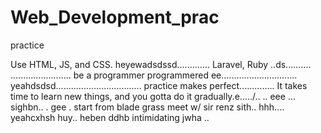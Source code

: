 # Web_Development_prac
practice

Use HTML, JS, and CSS.
 heyewadsdssd.............
Laravel, Ruby ..ds..........
........................
be a programmer programmered ee..............................
 yeahdsdsd..................................
practice makes perfect..............
It takes time to learn new things, and you gotta do it gradually.e...../..
..
 eee ...
sighbn..
. gee . start from blade grass meet w/ sir renz
sith..
hhh....
yeahcxhsh
huy..
heben
ddhb
intimidating
jwha
..
